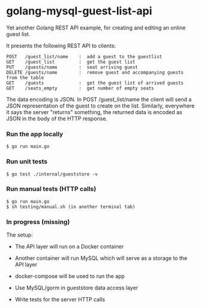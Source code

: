 # golang-mysql-guest-list-api

Yet another Golang REST API example, for creating and editing an online guest list.

It presents the following REST API to clients:

```
POST   /guest_list/name    :  add a guest to the guestlist
GET    /guest_list         :  get the guest list
PUT    /guests/name        :  seat arriving guest
DELETE /guests/name        :  remove guest and accompanying guests from the table
GET    /guests             :  get the guest list of arrived guests
GET    /seats_empty        :  get number of empty seats
```

The data encoding is JSON. In POST /guest_list/name the client will send a JSON representation of the guest to create on the list. Similarly, everywhere it says the server "returns" something, the returned data is encoded as JSON in the body of the HTTP response.

### Run the app locally

```
$ go run main.go
```

### Run unit tests

```
$ go test ./internal/gueststore -v
```

### Run manual tests (HTTP calls)

```
$ go run main.go
$ sh testing/manual.sh (in another terminal tab)
```

### In progress (missing)

The setup:

- The API layer will run on a Docker container
- Another container will run MySQL which will serve as a storage to the API layer
- docker-compose will be used to run the app

- Use MySQL/gorm in gueststore data access layer
- Write tests for the server HTTP calls